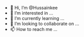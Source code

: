 - 👋 Hi, I’m @Hussainkee
- 👀 I’m interested in ...
- 🌱 I’m currently learning ...
- 💞️ I’m looking to collaborate on ...
- 📫 How to reach me ...

<!---
Hussainkee/Hussainkee is a ✨ special ✨ repository because its `README.md` (this file) appears on your GitHub profile.
You can click the Preview link to take a look at your changes.
--->
